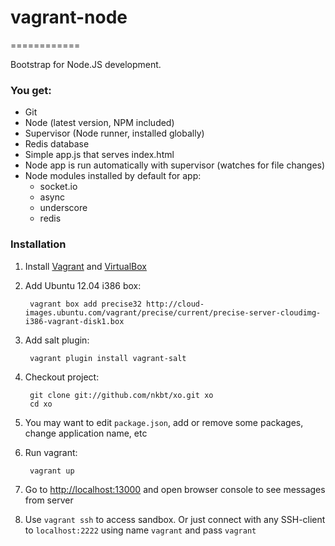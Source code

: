 # vagrant-node
============

Bootstrap for Node.JS development.

### You get:

- Git
- Node (latest version, NPM included)
- Supervisor (Node runner, installed globally)
- Redis database
- Simple app.js that serves index.html
- Node app is run automatically with supervisor (watches for file changes)
- Node modules installed by default for app:
    - socket.io
    - async
    - underscore
    - redis

### Installation

1. Install [Vagrant](http://www.vagrantup.com/) and [VirtualBox](https://www.virtualbox.org/)
2. Add Ubuntu 12.04 i386 box:

        vagrant box add precise32 http://cloud-images.ubuntu.com/vagrant/precise/current/precise-server-cloudimg-i386-vagrant-disk1.box

3. Add salt plugin:

        vagrant plugin install vagrant-salt

4. Checkout project:

        git clone git://github.com/nkbt/xo.git xo
        cd xo
        
5. You may want to edit `package.json`, add or remove some packages, change application name, etc

6. Run vagrant:
        
        vagrant up

7. Go to [http://localhost:13000](http://localhost:13000) and open browser console to see messages from server 
8. Use `vagrant ssh` to access sandbox. Or just connect with any SSH-client to `localhost:2222` using name `vagrant` and pass `vagrant`
